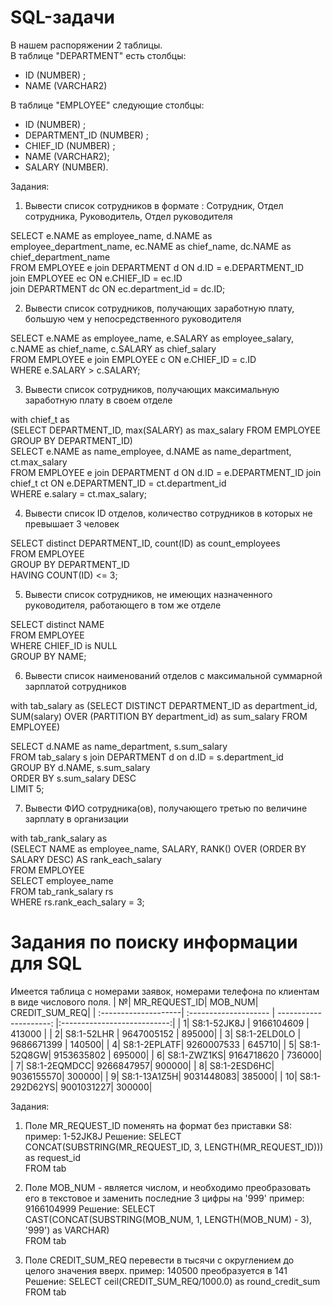 # SQL-задачи
В нашем распоряжении 2 таблицы.  
В таблице "DEPARTMENT" есть столбцы:
- ID (NUMBER) <pk>;
- NAME (VARCHAR2)

В таблице "EMPLOYEE" следующие столбцы:
- ID (NUMBER) <pk>;
- DEPARTMENT_ID (NUMBER) <fk1>;
- CHIEF_ID (NUMBER) <fk2>;
- NAME (VARCHAR2);
- SALARY (NUMBER).

Задания:
1. Вывести список сотрудников в формате : Сотрудник, Отдел сотрудника, Руководитель, Отдел руководителя

SELECT e.NAME as employee_name, d.NAME as employee_department_name, ec.NAME as chief_name, dc.NAME as chief_department_name  
FROM EMPLOYEE e join DEPARTMENT d ON d.ID = e.DEPARTMENT_ID  
join EMPLOYEE ec ON e.CHIEF_ID = ec.ID  
join DEPARTMENT dc ON ec.department_id = dc.ID;


2. Вывести список сотрудников, получающих заработную плату, большую чем у непосредственного руководителя

SELECT e.NAME as employee_name, e.SALARY as employee_salary, c.NAME as chief_name, c.SALARY as chief_salary  
FROM EMPLOYEE e join EMPLOYEE c ON e.CHIEF_ID = c.ID  
WHERE e.SALARY > c.SALARY;


3. Вывести список сотрудников, получающих максимальную заработную плату в своем отделе

with chief_t as  
(SELECT DEPARTMENT_ID, max(SALARY) as max_salary FROM EMPLOYEE GROUP BY DEPARTMENT_ID)  
SELECT e.NAME as name_employee, d.NAME as name_department, ct.max_salary  
FROM EMPLOYEE e join DEPARTMENT d ON d.ID = e.DEPARTMENT_ID join chief_t ct ON e.DEPARTMENT_ID = ct.department_id  
WHERE e.salary = ct.max_salary;


4. Вывести список ID отделов, количество сотрудников в которых не превышает 3 человек

SELECT distinct DEPARTMENT_ID, count(ID) as count_employees  
FROM EMPLOYEE  
GROUP BY DEPARTMENT_ID  
HAVING COUNT(ID) <= 3;


5. Вывести список сотрудников, не имеющих назначенного руководителя, работающего в том же отделе

SELECT distinct NAME  
FROM EMPLOYEE   
WHERE CHIEF_ID is NULL  
GROUP BY NAME;


6. Вывести список наименований отделов с максимальной суммарной зарплатой сотрудников

with tab_salary as (SELECT DISTINCT DEPARTMENT_ID as department_id, SUM(salary) OVER (PARTITION BY department_id) as sum_salary FROM EMPLOYEE)

SELECT d.NAME as name_department, s.sum_salary  
FROM tab_salary s join DEPARTMENT d on d.ID = s.department_id  
GROUP BY d.NAME, s.sum_salary  
ORDER BY s.sum_salary DESC  
LIMIT 5;


7. Вывести ФИО сотрудника(ов), получающего третью по величине зарплату в организации

with tab_rank_salary as  
(SELECT NAME as employee_name, SALARY, RANK() OVER (ORDER BY SALARY DESC) AS rank_each_salary  
FROM EMPLOYEE  
SELECT employee_name  
FROM tab_rank_salary rs  
WHERE rs.rank_each_salary = 3;  


# Задания по поиску информации для SQL
Имеется таблица с номерами заявок, номерами телефона по клиентам в виде числового поля.
| №| MR_REQUEST_ID| MOB_NUM| CREDIT_SUM_REQ|
| :--------------------| :-------------------- | ---------------------: |:---------------------------:|
| 1| S8:1-52JK8J | 9166104609 | 413000 |
| 2| S8:1-52LHR | 9647005152 | 895000|
| 3| S8:1-2ELD0LO | 9686671399 | 140500|
| 4| S8:1-2EPLATF| 9260007533 | 645710|
| 5| S8:1-52Q8GW| 9153635802 | 695000|
| 6| S8:1-ZWZ1KS| 9164718620 | 736000|
| 7| S8:1-2EQMDCC| 9266847957| 900000|
| 8| S8:1-2ESD6HC| 9036155570| 300000|
| 9| S8:1-13A1Z5H| 9031448083| 385000|
| 10| S8:1-292D62YS| 9001031227| 300000|

Задания:
1. Поле MR_REQUEST_ID поменять на формат без приставки S8:
     пример: 1-52JK8J
Решение:
SELECT CONCAT(SUBSTRING(MR_REQUEST_ID, 3, LENGTH(MR_REQUEST_ID))) as request_id  
FROM tab

2. Поле MOB_NUM - является числом, и необходимо преобразовать его в текстовое и заменить последние 3 цифры на '999'
     пример: 9166104999
Решение:
SELECT CAST(CONCAT(SUBSTRING(MOB_NUM, 1, LENGTH(MOB_NUM) - 3), '999') as VARCHAR)  
FROM tab

3. Поле CREDIT_SUM_REQ перевести в тысячи с округлением до целого значения вверх.
     пример: 140500 преобразуется в 141
Решение:
SELECT ceil(CREDIT_SUM_REQ/1000.0) as round_credit_sum  
FROM tab
